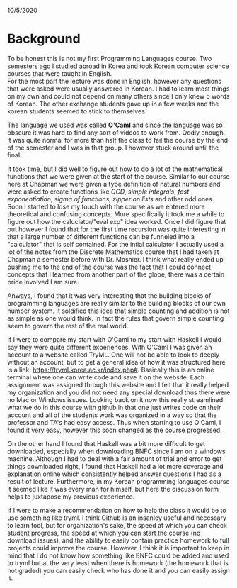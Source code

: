 10/5/2020

# Background

To be honest this is not my first Programming Languages course. Two semesters ago I studied abroad in Korea and took Korean computer science courses that were taught in English.  
For the most part the lecture was done in English, however any questions that were asked were usually answered in Korean. I had to learn most things on my own and could not 
depend on many others since I only knew 5 words of Korean. The other exchange students gave up in a few weeks and the korean students seemed to stick to themselves.

The language we used was called **O'Caml** and since the language was so obscure it was hard to find any sort of videos to work from. Oddly enough, it was quite normal for more than half the class to fail the course by the end of the semester and I was in that group. I however stuck around until the final.  

It took time, but I did well to figure out how to do a lot of the mathematical functions that we were given at the start of the course. Similar to our course here at Chapman we were given a type definition of natural numbers and were asked to create functions like *GCD*, *simple integrals*, *fast exponentiation*, *sigma of functions*, *zipper on lists* and other odd ones. Soon I started to lose my touch with the course as we entered more theoretical and confusing concepts. More specifically it took me a while to figure out how the caluclator/"eval exp" idea worked. Once I did figure that out however I found that for the first time recursion was quite interesting in that a large number of different functions can be funneled into a "calculator" that is self contained. For the intial calculator I actually used a lot of the notes from the Discrete Mathematics
course that I had taken at Chapman a semester before with Dr. Moshier. I think what really ended up pushing me to the end of the course was the fact that I could connect concepts that I learned from another part of the globe; there was a certain pride involved I am sure.

Anways, I found that it was very interesting that the building blocks of programming languages are really similar to the building blocks of our own number system. It soldified this idea that simple counting and addition is not as simple as one would think. In fact the rules that govern simple counting seem to govern the rest of the real world. 

If I were to compare my start with O'Caml to my start with Haskell I would say they were quite different experiences. With O'Caml I was given an account to a website called 
TryML. One will not be able to look to deeply without an account, but to get a general idea of how it was structured here is a link: https://tryml.korea.ac.kr/index.php#. 
Basically this is  an online terminal where one can write code and save it on the website. Each assignment was assigned through this website and I felt that it really helped my 
organization and you did not need any special download thus there were no Mac or Windows issues. Looking back on it now this really streamlined what we do in this course with 
github in that one just writes code on their account and all of the students work was organized in a way so that the professor and TA's had easy access. Thus when starting to use O'Caml, I found it very easy, however this soon changed as the course progressed. 

On the other hand I found that Haskell was a bit more difficult to get downloaded, especially when downloading BNFC since I am on a windows machine. Although I had to deal with a fair amount of trial and error to get things downloaded right, I found that Haskell had a lot more coverage and explanation online which consistently helped answer questions I had as a result of lecture. Furthermore, in my Korean programming languages course it seemed like it was every man for himself, but here the discussion form helps to juxtapose my previous experience. 

If I were to make a recommendation on how to help the class it would be to use something like tryml. I think Github is an insanley useful and necessary to learn tool, but for organization's sake, the speed at which you can check student progress, the speed at which you can start the course (no download issues), and the ability to easily contain practice homework to full projects could improve the course. However, I think it is important to keep in mind that I do not know how something like BNFC could be added and used to tryml but at the very least when there is homework (the homework that is not graded) you can easily check who has done it and you can easily assign it.
